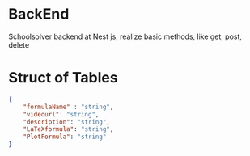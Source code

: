 # BackEnd 

Schoolsolver backend at Nest js, realize basic methods, like get, post, delete 

# Struct of Tables

```json
{
    "formulaName" : "string",
    "videourl": "string", 
    "description": "string", 
    "LaTeXformula": "string", 
    "PlotFormula": "string"
}
```
